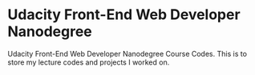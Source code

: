 # Udacity Front-End Web Developer Nanodegree

Udacity Front-End Web Developer Nanodegree Course Codes.
This is to store my lecture codes and projects I worked on.
